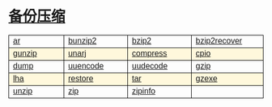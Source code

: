 # [备份压缩](/linuxcommand/backup_compression/index)

<style type="text/css">
#customers{
	font-family:"Trebuchet MS", Arial, Helvetica, sans-serif;
	border: 1;
	width: 100%;
	border-collapse:collapse; 
}
#customers td, #customers th{
	width: 220;
	font-size:1em;
	border:1px solid #000000;
}

#customers tr.alt td{
	color:#000000;
	background-color:#FFF8DC;
}
</style>
<table  id="customers">
<tr>
	<td width="220"><a href="./#/linuxcommand/backup_compression/ar">ar</a></td>
	<td width="220"><a href="./#/linuxcommand/backup_compression/bunzip2">bunzip2</a></td>
	<td width="220"><a href="./#/linuxcommand/backup_compression/bzip2">bzip2</a></td>
	<td width="220"><a href="./#/linuxcommand/backip_compression/bzip2recover">bzip2recover</a></td>
</tr>
<tr class="alt">
	<td><a href="./#/linuxcommand/backup_compression/gunzip">gunzip</a></td>
	<td><a href="./#/linuxcommand/backup_compression/unarj">unarj</a></td>
	<td><a href="./#/linuxcommand/backup_compression/compress">compress</a></td>
	<td><a href="./#/linuxcommand/backup_compression/cpio">cpio</a></td>
</tr>
<tr>
	<td><a href="./#/linuxcommand/backup_compression/dump">dump</a></td>
	<td><a href="./#/linuxcommand/backup_compression/uuencode">uuencode</a></td>
	<td><a href="./#/linuxcommand/backup_compression/uudecode">uudecode</a></td>
	<td><a href="./#/linuxcommand/backup_compression/gzip">gzip</a></td>
</tr>
<tr class="alt">
	<td><a href="./#/linuxcommand/backup_compression/lha">lha</a></td>
	<td><a href="./#/linuxcommand/backup_compression/restore">restore</a></td>
	<td><a href="./#/linuxcommand/backup_compression/tar">tar</a></td>
	<td><a href="./#/linuxcommand/backup_compression/gzexe">gzexe</a></td>
</tr>
<tr>
	<td><a href="./#/linuxcommand/backup_compression/unzip">unzip</a></td>
	<td><a href="./#/linuxcommand/backup_compression/zip">zip</a></td>
	<td><a href="./#/linuxcommand/backup_compression/zipinfo">zipinfo</a></td>
	<td><a href="./#/linuxcommand/backup_compression/"></a></td>
</tr>
</table>
